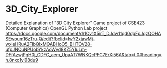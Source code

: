 # 3D_City_Explorer

Detailed Explanation of "3D City Explorer" Game project of CSE423 (Computer Graphics) OpenGL Python Lab project
https://docs.google.com/document/d/1Cv1X5irT_DJdw11qd0dgFpJqzQOHASEwoum16zTru-Q/edit?fbclid=IwY2xjawMj-wxleHRuA2FlbQIxMQABHoO5_BHTOV28-ufpJNCuNPUobYkzAoWyd8KZ5YIuLm-DFfAzwjPgH0j_CDFC_aem_UpaAT7WNKQcPFC7ErXi56A&tab=t.0#heading=h.8nxo1yi98du9

